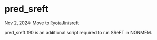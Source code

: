 # pred_sreft

Nov 2, 2024: Move to [RyotaJin/sreft](https://github.com/RyotaJin/sreft)

pred_sreft.f90 is an additional script required to run SReFT in NONMEM.
